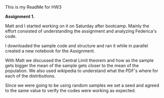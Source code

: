 This is my ReadMe for HW3

__Assignment 1.__

Matt and I started working on it on Saturday after bootcamp.   Mainly the effort consisted of understanding the assignment and analyzing Federica's code.

I downloaded the sample code and structure and ran it while in parallel created a new notebook for the Assignment. 

With Matt we discussed the Central Limit theorem and how as the sample gets bigger the mean of the sample gets closer to the mean of the population. We also used wikipedia to understand what the PDF's where for each of the distributions. 

Since we were going to be using random samples we set a seed and agreed to the same value to verify the codes were working as expected. 
